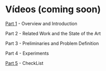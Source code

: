 # Vídeos (coming soon)
[Part 1](https://youtu.be/LKHZ_Bfcul8) - Overview and Introduction

Part 2 - Related Work and the State of the Art

Part 3 - Preliminaries and Problem Definition

Part 4 - Experiments

[Part 5](https://youtu.be/wlIWRlwYpTI) - CheckList

